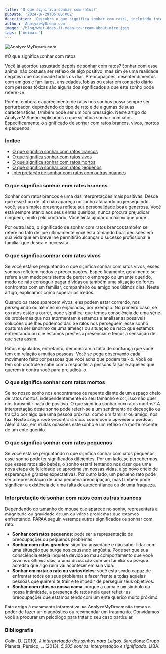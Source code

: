 ```yaml
---
title: 'O que significa sonhar com ratos?'
pubDate: '2024-07-29T05:00:00Z'
description: 'Descubra o que significa sonhar com ratos, incluindo interpretações de ratos brancos, vivos, mortos e pequenos.'
author: 'AnalyzeMyDream.com'
image: '/blog/what-does-it-mean-to-dream-about-mice.jpeg'
tags: ['Animais']
---
```


![AnalyzeMyDream.com](/blog/what-does-it-mean-to-dream-about-mice.jpeg)

#O que significa sonhar com ratos

Você já acordou assustado depois de sonhar com ratos? Sonhar com esse animal não costuma ser reflexo de algo positivo, mas sim de uma realidade negativa que nos invade todos os dias. Preocupações, desentendimentos com amigos e familiares, ansiedades, fobias ou estar em contacto diário com pessoas tóxicas são alguns dos significados a que este sonho pode referir-se.

Porém, embora o aparecimento de ratos nos sonhos possa sempre ser perturbador, dependendo do tipo de rato e de algumas de suas características, também pode ser um bom presságio. Neste artigo do AnalyzeMiSueño explicamos o que significa sonhar com ratos. Especificamente, o significado de sonhar com ratos brancos, vivos, mortos e pequenos.

### Índice

- [O que significa sonhar com ratos brancos](#o-que-significa-sonhar-com-ratos-brancos)
- [O que significa sonhar com ratos vivos](#o-que-significa-sonhar-com-ratos-vivos)
- [O que significa sonhar com ratos mortos](#o-que-significa-sonhar-com-ratos-mortos)
- [O que significa sonhar com ratos pequenos](#o-que-significa-sonhar-com-ratos-pequenos)
- [Interpretação de sonhar com ratos com outras nuances](#interpretação-de-sonhar-com-ratos-com-outras-nuances)

### O que significa sonhar com ratos brancos

Sonhar com ratos brancos é uma das interpretações mais positivas. Desde que esse tipo de rato não apareça no sonho atacando ou perseguindo você, sua simples presença reflete sua personalidade boa e generosa. Você está sempre atento aos seus entes queridos, nunca procura prejudicar ninguém, muito pelo contrário. Você tenta ajudar o máximo que pode. 

Por outro lado, o significado de sonhar com ratos brancos também se refere ao fato de que ultimamente você está tomando boas decisões em sua vida que em breve lhe permitirão alcançar o sucesso profissional e familiar que deseja e necessita. 

### O que significa sonhar com ratos vivos

Se você está se perguntando o que significa sonhar com ratos vivos, esses sonhos refletem medos e preocupações. Especificamente, geralmente se refere a um medo persistente de perder o emprego ou um ente querido, medo de não conseguir pagar dívidas ou também uma situação de fortes confrontos com um familiar, companheiro ou amigo nos últimos dias. Neste artigo, explicamos como superar os medos. 

Quando os ratos aparecem vivos, eles podem estar correndo, nos perseguindo ou até mesmo enjaulados, por exemplo. No primeiro caso, se os ratos estão a correr, pode significar que temos consciência de uma série de problemas que nos atormentam e estamos a analisar as possíveis soluções que lhes podemos dar. Se ratos nos perseguem, esse sonho costuma ser sinônimo de uma ameaça ou situação de risco que estamos enfrentando ou que estamos prestes a presenciar e temos a sensação de que será assim. 

Ratos enjaulados, entretanto, demonstram a falta de confiança que você tem em relação a muitas pessoas. Você se pega observando cada movimento feito por pessoas que você acha que podem traí-lo. Você os tem sob controle e sabe como responder a pessoas falsas e àqueles que querem ir contra você para prejudicá-lo. 

### O que significa sonhar com ratos mortos

Se no nosso sonho nos encontramos de repente diante de um espaço cheio de ratos mortos, independentemente do seu tamanho e cor, isso não quer nos transmitir nada de positivo. O que significa sonhar com ratos mortos? A interpretação deste sonho pode referir-se a um sentimento de decepção ou traição por algo que uma pessoa próxima, como um familiar ou amigo, nos fez. Neste artigo você encontrará dicas sobre como aprender a perdoar. Além disso, em muitas ocasiões este sonho é um reflexo da morte recente de um ente querido. 

### O que significa sonhar com ratos pequenos

Se você está se perguntando o que significa sonhar com ratos pequenos, esse sonho pode ter significados diferentes. Por um lado, se percebermos que esses ratos são bebês, o sonho estará tentando nos dizer que uma nova etapa de felicidade se aproxima em nossas vidas, algo novo cheio de esperança e grandes expectativas. Por outro lado, um pequeno rato pode ser a representação de uma pequena preocupação, mas também pode significar a existência de uma falta de autoconfiança ou de uma fraqueza. 
### Interpretação de sonhar com ratos com outras nuances

Dependendo do tamanho do mouse que aparece no sonho, representará a magnitude ou gravidade de um ou vários problemas que estamos enfrentando. PARAA seguir, veremos outros significados de sonhar com rato:

- **Sonhar com ratos pequenos**: pode ser a representação de preocupações ou pequenos problemas.
- **Sonhar com ratos grandes**: significa ansiedade e não saber lidar com uma situação que surge nos causando angústia. Pode ser que sua consciência esteja inquieta devido ao mau comportamento que você teve nos últimos dias, a uma discussão com um familiar ou porque acredita que algo ruim vai acontecer em sua vida.
- **Sonhar em matar o rato ou vários deles**: você está sendo capaz de enfrentar todos os seus problemas e fazer frente a todas aquelas pessoas que querem te trair e te impedir de perseguir seus objetivos.
- **Sonhar com ratos na nossa cama**: porque a cama é um símbolo da nossa intimidade, a presença de ratos nela quer refletir as preocupações que estamos tendo com um ente querido muito próximo.

Este artigo é meramente informativo, no AnalyzeMyDream não temos o poder de fazer um diagnóstico ou recomendar um tratamento. Convidamos você a procurar um psicólogo para tratar o seu caso particular.

### Bibliografia

Colin, D. (2019). *A interpretação dos sonhos para Leigos*. Barcelona: Grupo Planeta. 
Persico, L. (2013). *5.005 sonhos: interpretação e significado*. LIBA.